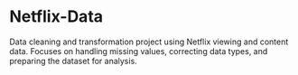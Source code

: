 # Netflix-Data
Data cleaning and transformation project using Netflix viewing and content data. Focuses on handling missing values, correcting data types, and preparing the dataset for analysis.
